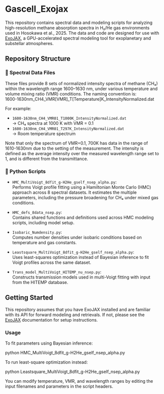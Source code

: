 # Gascell_Exojax

This repository contains spectral data and modeling scripts for analyzing high-resolution methane absorption spectra in H₂/He gas environments used in Hosokawa et al., 2025. 
The data and code are designed for use with [ExoJAX](https://github.com/HajimeKawahara/exojax), a GPU-accelerated spectral modeling tool for exoplanetary and substellar atmospheres.

## Repository Structure
### 📁 Spectral Data Files
These files provide 8 sets of normalized intensity spectra of methane (CH₄) within the wavelength range 1600–1630 nm, under various temperature and volume mixing ratio (VMR) conditions. The naming convention is:  
1600-1630nm_CH4_VMR[VMR]_T[Temperature]K_IntensityNormalized.dat

For example:
- `1600-1630nm_CH4_VMR01_T1000K_IntensityNormalized.dat`  
  → CH₄ spectra at 1000 K with VMR = 0.1
- `1600-1630nm_CH4_VMR01_T297K_IntensityNormalized.dat`  
  → Room temperature spectrum

Note that only the spectrum of VMR=0.1, 700K has data in the range of 1610-1630nm due to the setting of the measurement.
The intensity is defined as the average intensity over the measured wavelength range set to 1, and is different from the transmittance.

### 🧮 Python Scripts

- `HMC_MultiVoigt_8dfit_g-H2He_gself_nsep_alpha.py`:  
  Performs Voigt profile fitting using a Hamiltonian Monte Carlo (HMC) approach across 8 spectral datasets. It estimates the multiple parameters, including the pressure broadening for CH₄ under mixed gas conditions.

- `HMC_defs_8data_nsep.py`:  
  Contains shared functions and definitions used across HMC modeling scripts, including model setup.

- `Isobaric_Numdensity.py`:  
  Computes number densities under isobaric conditions based on temperature and gas constants.

- `Leastsquare_MultiVoigt_8dfit_g-H2He_gself_nsep_alpha.py`:  
  Uses least-squares optimization instead of Bayesian inference to fit Voigt profiles across the same dataset.

- `Trans_model_MultiVoigt_HITEMP_nu_nsep.py`:  
  Constructs transmission models used in multi-Voigt fitting with input from the HITEMP database.



## Getting Started

This repository assumes that you have ExoJAX installed and are familiar with its API for forward modeling and retrievals. If not, please see the [ExoJAX](https://github.com/HajimeKawahara/exojax) documentation for setup instructions.


### Usage

To fit parameters using Bayesian inference:

python HMC_MultiVoigt_8dfit_g-H2He_gself_nsep_alpha.py

To run least-square optimization instead:

python Leastsquare_MultiVoigt_8dfit_g-H2He_gself_nsep_alpha.py

You can modify temperature, VMR, and wavelength ranges by editing the input filenames and parameters in the script headers.



